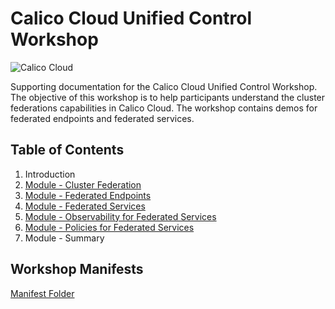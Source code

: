 # Calico Cloud Unified Control Workshop

![Calico Cloud](https://docs.calicocloud.io/images/brand-new.png)

Supporting documentation for the Calico Cloud Unified Control Workshop. The objective of this workshop is to help participants understand the cluster federations capabilities in Calico Cloud. The workshop contains demos for federated endpoints and federated services. 

## Table of Contents

01. Introduction
2. [Module - Cluster Federation](https://github.com/aadhilam/cc-unified-control-workshopv2/blob/main/modules/federation.md)
3. [Module - Federated Endpoints](https://github.com/aadhilam/cc-unified-control-workshopv2/blob/main/modules/federatedendpoints-1.md)
4. [Module - Federated Services](https://github.com/aadhilam/cc-unified-control-workshopv2/blob/main/modules/federatedservices-1.md)
5. [Module - Observability for Federated Services](https://github.com/aadhilam/cc-unified-control-workshopv2/blob/main/modules/unifiedobservability-1.md)
6. [Module - Policies for Federated Services](https://github.com/aadhilam/cc-unified-control-workshopv2/blob/main/modules/federatedservicessecuritypolicies-1.md)
7. Module - Summary

## Workshop Manifests

[Manifest Folder](https://github.com/aadhilam/cc-unified-control-workshopv2/tree/main/manifests)
